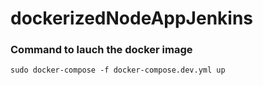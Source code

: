# dockerizedNodeAppJenkins

### Command to lauch the docker image

``` 
sudo docker-compose -f docker-compose.dev.yml up
```
